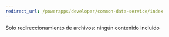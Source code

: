 ```yaml
---
redirect_url: /powerapps/developer/common-data-service/index
---
```

Solo redireccionamiento de archivos: ningún contenido incluido